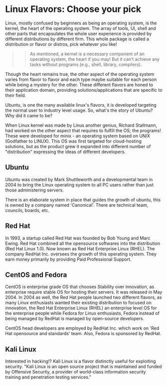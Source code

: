 # Linux Flavors: Choose your pick

Linux, mostly confused by beginners as being an operating system, is the kernel, the heart of the operating system. 
The array of tools, UI, shell and other parts that encapsulates the whole user experience is provided by different distributions
by different firm. This whole package is called a distribution or flavor or distros, pick whatever you like!

>> As mentioned, a kernel is a necessary component of an operating system, the heart if you may! 
>> But it can’t achieve any tasks without programs (e.g., shell, library, compilers).

Though the heart remains true, the other aspect of the operating system varies from flavor to flavor and each type maybe suitable
for each person while being a mystery for the other. These different flavors are honed to their application domain, providing
solutions/applications that are specific to their field.

Ubuntu, is one the many available linux's flavors, it is developed targeting the normal user to industry level usage. 
So, what's the story of Ubuntu? Why did it came to be?

When Linux kernel was made by Linus another genius, Richard Stallmann, had worked on the other aspect that requires to fulfill the OS; the programs! These were developed for minix - an operating system based on UNIX (Godfather to LINUX).
This OS was first targeted for cloud-hosting solutions, but as the product grew it expanded into different number of "distribution" expressing the ideas of different developers.

## Ubuntu

Ubuntu was created by Mark Shuttleworth and a developmental team in 2004 to bring the Linux operating system to all PC 
users rather than just those administering servers.

There is an elaborate system in place that guides the growth of ubuntu, this is owned by a company named 'Canonical'. There are technical team, councils, boards, etc.

## Red Hat

In 1993, a startup called Red Hat was founded by Bob Young and Marc Ewing. Red Hat combined all the opensource softwares into the distribution (Red Hat Linux 1.0). Now known as Red Hat Enterprise Linux (RHEL). The company RedHat Inc. oversees the growth of this operating system. They earn money primarily by providing Paid Professional Support.

## CentOS and Fedora

CentOS is enterprise grade OS that chooses Stability over innovation, as enterprise require stable OS for hosting their servers. It was released in May 2004. In 2004 as well, the Red Hat people launched two different flavors, as many Linux enthusiasts wanted their existing distribution to focused on innovation, the Red Hat Enterprise Linux (RHEL) an enterprise level OS for the enterprise people while Fedora for Linux enthusiasts, Fedora instead of being managed by RedHat is managed by open-source developers.

CentOS head developers are employed by RedHat Inc. which work on 'Red Hat opensource and standards' team. Also, Fedora is sponsored by RedHat.

## Kali Linux

Interested in hacking!? Kali Linux is a flavor distinctly useful for exploiting security. 
"Kali Linux is an open source project that is maintained and funded by Offensive Security, a provider of world-class information security training and penetration testing services." 
